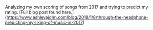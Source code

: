 Analyzing my own scoring of songs from 2017 and trying to predict my rating. [Full blog post found here.] (https://www.ashleyajohn.com/blog/2018/1/8/through-the-headphone-predicting-my-liking-of-music-in-2017)
